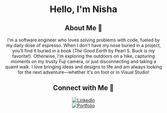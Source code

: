 <div align="center">

# Hello, I'm Nisha   

## About Me  🌱

I'm a software engineer who loves solving problems with code, fueled by my daily dose of espresso. When I don't have my nose buried in a project, you’ll find it buried in a book (*The Good Earth* by Pearl S. Buck is my favorite!). Otherwise, I'm exploring the outdoors on a hike, capturing moments on my trusty Fuji camera, or just disconnecting and taking a quaint walk. I love bringing ideas and designs to life and am always looking for the next adventure—whether it's on foot or in Visual Studio!  

## Connect with Me  🔗 

<a href="https://www.linkedin.com/in/nisha-ahamed">
  <img src="https://cdn-icons-png.flaticon.com/24/174/174857.png" alt="LinkedIn">
</a>
<br>
<a href="https://www.nisha-ahamed.com">
  <img src="https://cdn-icons-png.flaticon.com/24/3476/3476457.png" alt="Portfolio">
</a>

</div>
